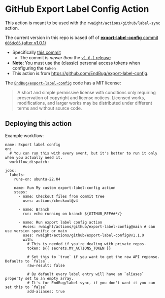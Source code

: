 # GitHub Export Label Config Action

This action is meant to be used with the `rwaight/actions/github/label-sync` action.

The current version in this repo is based off of [**export-label-config** commit `006dc66` (after v1.0.1)](https://github.com/EndBug/export-label-config/commit/006dc66313a93352fb0b7958e4152dce7152d285)
- Specifically [this commit](https://github.com/EndBug/export-label-config/commit/006dc66313a93352fb0b7958e4152dce7152d285)
    - The commit is _newer than_ the [`v1.0.1` release](https://github.com/EndBug/export-label-config/releases/tag/v1.0.1)
- **Note**: You must use the (classic) personal access tokens when configuring the `token`
- This action is from https://github.com/EndBug/export-label-config.

The [`EndBug/export-label-config`](https://github.com/EndBug/export-label-config) code has a MIT license:
> A short and simple permissive license with conditions only requiring preservation of copyright and license notices. Licensed works, modifications, and larger works may be distributed under different terms and without source code.

## Deploying this action

Example workflow:
```
name: Export label config
on: 
  # You can run this with every event, but it's better to run it only when you actually need it.
  workflow_dispatch:

jobs:
  labels:
    runs-on: ubuntu-22.04
    
    name: Run My custom export-label-config action
    steps:
      - name: Checkout files from commit tree
        uses: actions/checkout@v4

      - name: Branch
        run: echo running on branch ${GITHUB_REF##*/}

      - name: Run export label config action
        #uses: rwaight/actions/github/export-label-config@main # can use version specific or main
        uses: rwaight/actions/github/export-label-config@v1.1.0
        with:
          # This is needed if you're dealing with private repos.
          token: ${{ secrets.MY_ACTIONS_TOKEN }}

          # Set this to `true` if you want to get the raw API reponse. Defaults to `false`.
          raw-result: false

          # By default every label entry will have an `aliases` property set to an empty array.
          # It's for EndBug/label-sync, if you don't want it you can set this to `false`
          add-aliases: true
```
